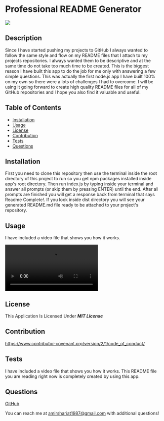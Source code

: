# Professional README Generator

![](https://img.shields.io/badge/License-MIT%20License-blue)

## Description

Since I have started pushing my projects to GitHub I always wanted to follow the same style and flow on my README files that I attach to my projects repositories. I always wanted them to be descriptive and at the same time do not take too much time to be created. This is the biggest reason I have built this app to do the job for me only with answering a few simple questions. This was actually the first node.js app I have built 100% on my own so there were a lots of challenges I had to overcome. I will be using it going forward to create  high quality README files for all of my GitHub repositories and I hope you also find it valuable and useful.

## Table of Contents

- [Installation](#installation)
- [Usage](#usage)
- [License](#license)
- [Contribution](#contribution)
- [Tests](#tests)
- [Questions](#questions)

## Installation

First you need to clone this repository then use the terminal inside the root directory of this project to run <npm install> so you get npm packages installed inside app's root directory. Then run index.js by typing <node index.js> inside your terminal and answer all prompts (or skip them by pressing ENTER) until the end. After all prompts are finished you will get a response back from terminal that says Readme Complete!. If you look inside dist directory you will see your generated README.md file ready to be attached to your project's repository.

## Usage

I have included a video file that shows you how it works.

![](assets\videos\Usage-Professional-README-Generator.mp4)

## License

This Application Is Licensed Under ***MIT License***

## Contribution

https://www.contributor-covenant.org/version/2/1/code_of_conduct/

## Tests

I have included a video file that shows you how it works. This README file you are reading right now is completely created by using this app.

## Questions
  
[GitHub](https://github.com/ashariat/)

You can reach me at amirshariat1987@gmail.com with additional questions!